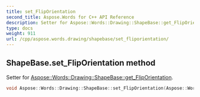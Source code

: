 ```yaml
---
title: set_FlipOrientation
second_title: Aspose.Words for C++ API Reference
description: Setter for Aspose::Words::Drawing::ShapeBase::get_FlipOrientation. 
type: docs
weight: 911
url: /cpp/aspose.words.drawing/shapebase/set_fliporientation/
---
```

## ShapeBase.set_FlipOrientation method


Setter for [Aspose::Words::Drawing::ShapeBase::get_FlipOrientation](../get_fliporientation/).

```cpp
void Aspose::Words::Drawing::ShapeBase::set_FlipOrientation(Aspose::Words::Drawing::FlipOrientation value)
```

